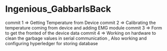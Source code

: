 # Ingenious_GabbarIsBack


commit 1 => Getting Temperature from Device 
commit 2 => Calibrating the temperature coming from device and adding EMG module
commit 3 => Form to get the fronted of the device data
commit 4 => Working on hardware to clean the garbage values in serial communication , Also working and configuring hyperledger for storing database
